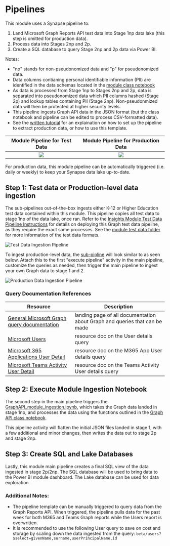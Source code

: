 # Pipelines

This module uses a Synapse pipeline to:
1. Land Microsoft Graph Reports API test data into Stage 1np data lake (this step is omitted for production data).
2. Process data into Stages 2np and 2p.
3. Create a SQL database to query Stage 2np and 2p data via Power BI.

Notes:
- "np" stands for non-pseudonomized data and "p" for pseudonomized data. 
- Data columns contianing personal identifiable information (PII) are identified in the data schemas located in the [module class notebook](https://github.com/microsoft/OpenEduAnalytics/blob/main/modules/module_catalog/Microsoft_Education_Insights/notebook/Insights_py.ipynb)
- As data is processed from Stage 1np to Stages 2np and 2p, data is separated into pseudonomized data which PII columns hashed (Stage 2p) and lookup tables containing PII (Stage 2np). Non-pseudonmized data will then be protected at higher security levels.
- This pipeline ingests Graph API data in the JSON format (but the class notebook and pipeline can be edited to process CSV-formatted data).
- See the [written tutorial](https://github.com/microsoft/OpenEduAnalytics/blob/main/modules/module_catalog/Microsoft_Graph/docs/Graph%20Reports%20API%20Module%20Tutorial.pdf) for an explaination on how to set up the pipeline to extract production data, or how to use this template.

Module Pipeline for Test Data  | Module Pipeline for Production Data
:-------------------------:|:-------------------------:
![](https://github.com/cstohlmann/OpenEduAnalytics/blob/main/modules/module_catalog/Microsoft_Graph/docs/images/module_test_data_pipeline_overview.png) |  ![](https://github.com/cstohlmann/OpenEduAnalytics/blob/main/modules/module_catalog/Microsoft_Graph/docs/images/module_prod_data_pipeline_overview.png)  

For production data, this module pipeline can be automatically triggered (i.e. daily or weekly) to keep your Synapse data lake up-to-date.

## Step 1: Test data or Production-level data ingestion
The sub-pipelines out-of-the-box ingests either K-12 or Higher Education test data contained within this module. This pipeline copies all test data to stage 1np of the data lake, once ran. Refer to the [Insights Module Test Data Pipeline Instructions](https://github.com/microsoft/OpenEduAnalytics/tree/main/modules/module_catalog/Microsoft_Education_Insights/pipeline#test-data-pipeline-instructions) for details on deploying this Graph test data pipeline, as they require the exact same processes. See the [module test data folder](https://github.com/microsoft/OpenEduAnalytics/tree/main/modules/module_catalog/Microsoft_Graph/test_data) for more information of the test data formats.

![Test Data Ingestion Pipeline](https://github.com/microsoft/OpenEduAnalytics/blob/main/modules/module_catalog/Microsoft_Graph/docs/images/Graph%20API%20copy%20test%20data%20pipeline.png "Test Data Ingestion Pipeline")

To ingest production-level data, the [sub-pipline](https://github.com/microsoft/OpenEduAnalytics/blob/main/modules/module_catalog/Microsoft_Graph/pipeline/Extracts/GraphAPI_data_ingestion.zip) will look similar to as seen below. Attach this to the first "execute pipeline" activity in the main pipeline, customize the queries as needed, then trigger the main pipeline to ingest your own Graph data to stage 1 and 2.

![Production Data Ingestion Pipeline](https://github.com/microsoft/OpenEduAnalytics/blob/main/modules/module_catalog/Microsoft_Graph/docs/images/Graph%20API%20ingest%20production%20data%20pipeline.png "Production Data Ingestion Pipeline")

### Query Documentation References
| Resource | Description |
| --- | --- |
| [General Microsoft Graph query documentation](https://docs.microsoft.com/en-us/graph/) | landing page of all documentation about Graph and queries that can be made |
| [Microsoft Users](https://docs.microsoft.com/en-us/graph/api/user-get?view=graph-rest-beta&tabs=http) | resource doc on the User details query |
| [Microsoft 365 Applications User Detail](https://docs.microsoft.com/en-us/graph/api/reportroot-getm365appuserdetail?view=graph-rest-beta&tabs=http) | resource doc on the M365 App User details query |
| [Microsoft Teams Activity User Detail](https://docs.microsoft.com/en-us/graph/api/reportroot-getteamsuseractivityuserdetail?view=graph-rest-beta) | resource doc on the Teams Activity User details query |

## Step 2: Execute Module Ingestion Notebook
The second step in the main pipeline triggers the [GraphAPI_module_ingestion.ipynb](https://github.com/microsoft/OpenEduAnalytics/blob/main/modules/module_catalog/Microsoft_Graph/notebook/GraphAPI_module_ingestion.ipynb), which takes the Graph data landed in stage 1np, and processes the data using the functions outlined in the [Graph API class notebook](https://github.com/microsoft/OpenEduAnalytics/blob/main/modules/module_catalog/Microsoft_Graph/notebook/GraphAPI_py.ipynb). 

This pipeline activity will flatten the initial JSON files landed in stage 1, with a few additional and minor changes, then writes the data out to stage 2p and stage 2np.

## Step 3: Create SQL and Lake Databases
Lastly, this module main pipeline creates a final SQL view of the data ingested in stage 2p/2np. The SQL database will be used to bring data to the Power BI module dashboard. The Lake database can be used for data exploration.

### Additional Notes:
 - The pipeline template can be manually triggered to query data from the Graph Reports API. When triggered, the pipeline pulls data for the past week for both M365 and Teams Graph reports while the Users report is overwritten.
 - It is recommended to use the following User query to save on cost and storage by scaling down the data ingested from the query: ``` beta/users?$select=givenName,surname,userPrincipalName,id ``` 
